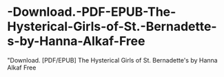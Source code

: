 # -Download.-PDF-EPUB-The-Hysterical-Girls-of-St.-Bernadette-s-by-Hanna-Alkaf-Free
"Download. [PDF/EPUB] The Hysterical Girls of St. Bernadette's by Hanna Alkaf Free
